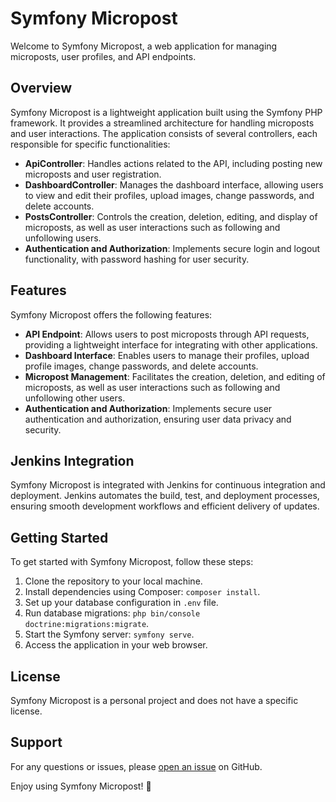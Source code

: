 # Symfony Micropost

Welcome to Symfony Micropost, a web application for managing microposts, user profiles, and API endpoints.

## Overview

Symfony Micropost is a lightweight application built using the Symfony PHP framework. It provides a streamlined architecture for handling microposts and user interactions. The application consists of several controllers, each responsible for specific functionalities:

- **ApiController**: Handles actions related to the API, including posting new microposts and user registration.
- **DashboardController**: Manages the dashboard interface, allowing users to view and edit their profiles, upload images, change passwords, and delete accounts.
- **PostsController**: Controls the creation, deletion, editing, and display of microposts, as well as user interactions such as following and unfollowing users.
- **Authentication and Authorization**: Implements secure login and logout functionality, with password hashing for user security.

## Features

Symfony Micropost offers the following features:

- **API Endpoint**: Allows users to post microposts through API requests, providing a lightweight interface for integrating with other applications.
- **Dashboard Interface**: Enables users to manage their profiles, upload profile images, change passwords, and delete accounts.
- **Micropost Management**: Facilitates the creation, deletion, and editing of microposts, as well as user interactions such as following and unfollowing other users.
- **Authentication and Authorization**: Implements secure user authentication and authorization, ensuring user data privacy and security.

## Jenkins Integration

Symfony Micropost is integrated with Jenkins for continuous integration and deployment. Jenkins automates the build, test, and deployment processes, ensuring smooth development workflows and efficient delivery of updates.

## Getting Started

To get started with Symfony Micropost, follow these steps:

1. Clone the repository to your local machine.
2. Install dependencies using Composer: `composer install`.
3. Set up your database configuration in `.env` file.
4. Run database migrations: `php bin/console doctrine:migrations:migrate`.
5. Start the Symfony server: `symfony serve`.
6. Access the application in your web browser.

## License

Symfony Micropost is a personal project and does not have a specific license.

## Support

For any questions or issues, please [open an issue](https://github.com/BenRhoumaMaher/symfony_microspost/issues) on GitHub.

Enjoy using Symfony Micropost! 🚀
